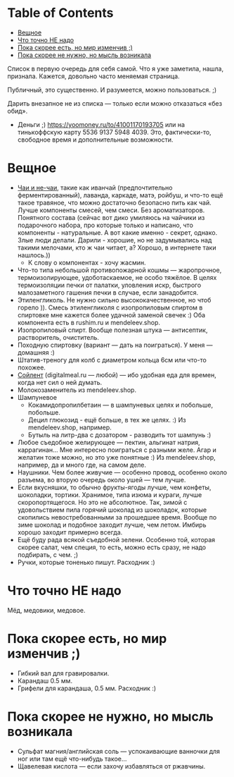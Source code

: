 
# Table of Contents

-   [Вещное](#orgb319210)
-   [Что точно НЕ надо](#orgf7ef731)
-   [Пока скорее есть, но мир изменчив ;)](#org9bb3ca9)
-   [Пока скорее не нужно, но мысль возникала](#org810fdd6)

<div class="preview" id="orgb5590bc">
<p>
Список в первую очередь для себя самой. Что я уже заметила, нашла, признала. Кажется, довольно часто меняемая страница.
</p>

</div>

Публичный, это существенно. И разумеется, можно пользоваться. ;)

Дарить внезапное не из списка — только если можно отказаться «без обид».

-   Деньги ;) <https://yoomoney.ru/to/41001170193705> или на тинькоффскую карту 5536 9137 5948 4039. Это, фактически-то, свободное время и дополнительные возможности.


<a id="orgb319210"></a>

# Вещное

-   [Чаи и не-чаи](../food/20210412170512-чаи.publ.md), такие как иванчай (предпочтительно ферментированный), лаванда, каркаде, матэ, ройбуш, и что-то ещё такое травяное, что можно достаточно безопасно пить как чай. Лучше компоненты смесей, чем смеси. Без ароматизаторов. Понятного состава (сейчас вот дико умиляюсь на чайчики из подарочного набора, про которые только и написано, что компоненты - натуральные. А вот какие именно - секрет, однако. Злые люди делали. Дарили - хорошие, но не задумывались над такими мелочами, кто ж чаи читает, а? Хорошо, в интернете таки нашлось.))
    -   К слову о компонентах - хочу жасмин.
-   Что-то типа небольшой противопожарной кошмы — жаропрочное, термоизолирующее, удоботаскаемое, не особо тяжёлое. В целях термоизоляции печки от палатки, уловления искр, быстрого малозаметного гашения печки в случае, если занадобится.
-   Этиленгликоль. Не нужно сильно высококачественное, но чтоб горело )). Cмесь этиленгликоля с изопропиловым спиртом в спиртовке мне кажется более удачной заменой свечек :) Оба компонента есть в rushim.ru и mendeleev.shop.
-   Изопропиловый спирт. Вообще полезная штука — антисептик, растворитель, очиститель.
-   Походную спиртовку (вариант — дать на поиграться). У меня — домашняя :)
-   Штатив-треногу для колб с диаметром кольца 6см или что-то похожее.
-   [Сойлент](../food/20210422111453-соилент.publ.md) (digitalmeal.ru — любой) — ибо удобная еда для времен, когда нет сил о ней думать.
-   Молокозаменитель из mendeleev.shop.
-   Шампуневое
    -   Кокамидопропилбетаин — в шампуневых целях и побольше, побольше.
    -   Децил глюкозид - ещё больше, в тех же целях. :)  Из mendeleev.shop, например.
    -   Бутыль на литр-два с дозатором - разводить тот шампунь :)
-   Любое съедобное желирующее — пектин, альгинат натрия, каррагинан… Мне интересно поиграться с разными желе. Агар и желатин тоже можно, но это уже понятные :) Из mendeleev.shop, например, да и много где, на самом деле.
-   Наушники. Чем более живучие — особенно провод, особенно около разъема, во вторую очередь около ушей — тем лучше.
-   Если вкусняшки, то обычно фрукты-ягоды лучше, чем конфеты, шоколадки, тортики. Хранимое, типа изюма и кураги, лучше скоропортящегося. Но это не абсолютное. Так, зимой с удовольствием пила горячий шоколад из шоколадок, которые скопились невостребованными за прошедшее время. Вообще по зиме шоколад и подобное заходит лучше, чем летом. Имбирь хорошо заходит примерно всегда.
-   Ещё буду рада всякой съедобной зелени. Особенно той, которая скорее салат, чем специя, то есть, можно есть сразу, не надо подбирать, с чем. ;)
-   Ручки, которые тоненько пишут. Расходник :)


<a id="orgf7ef731"></a>

# Что точно НЕ надо

Мёд, медовики, медовое.


<a id="org9bb3ca9"></a>

# Пока скорее есть, но мир изменчив ;)

-   Гибкий вал для гравировалки.
-   Карандаш 0.5 мм.
-   Грифели для карандаша, 0.5 мм. Расходник :)


<a id="org810fdd6"></a>

# Пока скорее не нужно, но мысль возникала

-   Сульфат магния/английская соль — успокаивающие ванночки для ног или там ещё что-нибудь такое…
-   Щавелевая кислота — если захочу избавляться от ржавчины.

